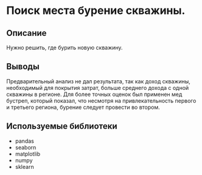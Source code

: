 # Поиск места бурение скважины.
## Описание
Нужно решить, где бурить новую скважину.

## Выводы
Предварительный анализ не дал результата, так как доход скважины, необходимый для покрытия затрат, больше среднего дохода с одной скважины в регионе. Для более точных оценок был применен мед бустреп, который показал, что несмотря на привлекательность первого и третьего региона, бурение следует провести во втором.	

## Используемые библиотеки
- pandas
- seaborn
- matplotlib
- numpy
- sklearn
